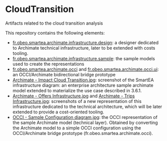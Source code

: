 # CloudTransition
Artifacts related to the cloud transition analysis

This repository contains the following elements:
* [fr.obeo.smartea.archimate.infrastructure.design](https://github.com/occiware/CloudTransition/tree/master/fr.obeo.smartea.archimate.infrastructure.design): a designer dedicated to Archimate technical infrastructure, later to be extended with costs tooling.
* [fr.obeo.smartea.archimate.infrastructure.sample](https://github.com/occiware/CloudTransition/tree/master/fr.obeo.smartea.archimate.infrastructure.sample): the sample models used to create the representations
* [fr.obeo.smartea.archimate.occi](https://github.com/occiware/CloudTransition/tree/master/fr.obeo.smartea.archimate.occi) and [fr.obeo.smartea.archimate.occi.ui](https://github.com/occiware/CloudTransition/tree/master/fr.obeo.smartea.archimate.occi.ui): an OCCI/Archimate bidirectional bridge prototype
* [Archimate - Impact Cloud Transition.jpg](https://github.com/occiware/CloudTransition/blob/master/screenshots/Archimate%20-%20Impact%20Cloud%20Transition.jpg): screenshot of the SmartEA infrastructure diagram: an enterprise architecture sample archimate model extended to materialize the use case described in 3.6.1.
* [Archimate - Offers Infrastructure.jpg](https://github.com/occiware/CloudTransition/blob/master/screenshots/Archimate%20-%20Offers%20Infrastructure.jpg) and [Archimate - Trips Infrastructure.jpg](https://github.com/occiware/CloudTransition/blob/master/screenshots/Archimate%20-%20Trips%20Infrastructure.jpg): screenshots of a new representation of this infrastructure dedicated to the technical architecture, which will be later extended to provide a cost-oriented tooling.
* [OCCI - Sample Configuration diagram.jpg](https://github.com/occiware/CloudTransition/blob/master/screenshots/OCCI%20-%20Sample%20Configuration%20diagram.jpg): the OCCI representation of the sample Archimate model (technical layer). Obtained by converting the Archimate model to a simple OCCI configuration using the OCCI/Archimate bridge prototype (fr.obeo.smartea.archimate.occi).
